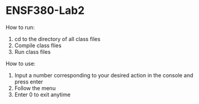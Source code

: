 # ENSF380-Lab2

How to run:
1. cd to the directory of all class files
3. Compile class flies
4. Run class files

How to use:
1. Input a number corresponding to your desired action in the console and press enter
2. Follow the menu
3. Enter 0 to exit anytime
